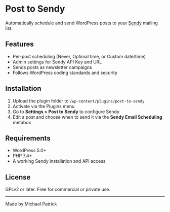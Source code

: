 # Post to Sendy

Automatically schedule and send WordPress posts to your [Sendy](https://sendy.co) mailing list.

## Features

- Per-post scheduling (Never, Optimal time, or Custom date/time)
- Admin settings for Sendy API Key and URL
- Sends posts as newsletter campaigns
- Follows WordPress coding standards and security

## Installation

1. Upload the plugin folder to `/wp-content/plugins/post-to-sendy`
2. Activate via the Plugins menu
3. Go to **Settings > Post to Sendy** to configure Sendy
4. Edit a post and choose when to send it via the **Sendy Email Scheduling** metabox

## Requirements

- WordPress 5.0+
- PHP 7.4+
- A working Sendy installation and API access

## License

GPLv2 or later. Free for commercial or private use.

---

Made by Michael Patrick

